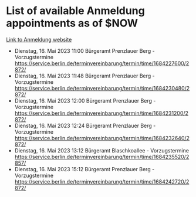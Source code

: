 # List of available Anmeldung appointments as of $NOW
[Link to Anmeldung website](https://service.berlin.de/terminvereinbarung/termin/tag.php?termin=1&anliegen[]=120686&dienstleisterlist=122210,122217,327316,122219,327312,122227,327314,122231,327346,122243,327348,122254,122252,329742,122260,329745,122262,329748,122271,327278,122273,327274,122277,327276,330436,122280,327294,122282,327290,122284,327292,122291,327270,122285,327266,122286,327264,122296,327268,150230,329760,122297,327286,122294,327284,122312,329763,122314,329775,122304,327330,122311,327334,122309,327332,317869,122281,327352,122279,329772,122283,122276,327324,122274,327326,122267,329766,122246,327318,122251,327320,122257,327322,122208,327298,122226,327300&herkunft=http%3A%2F%2Fservice.berlin.de%2Fdienstleistung%2F120686%2F)
- Dienstag, 16. Mai 2023 11:00 Bürgeramt Prenzlauer Berg - Vorzugstermine https://service.berlin.de/terminvereinbarung/termin/time/1684227600/2872/
- Dienstag, 16. Mai 2023 11:48 Bürgeramt Prenzlauer Berg - Vorzugstermine https://service.berlin.de/terminvereinbarung/termin/time/1684230480/2872/
- Dienstag, 16. Mai 2023 12:00 Bürgeramt Prenzlauer Berg - Vorzugstermine https://service.berlin.de/terminvereinbarung/termin/time/1684231200/2872/
- Dienstag, 16. Mai 2023 12:24 Bürgeramt Prenzlauer Berg - Vorzugstermine https://service.berlin.de/terminvereinbarung/termin/time/1684232640/2872/
- Dienstag, 16. Mai 2023 13:12 Bürgeramt Blaschkoallee - Vorzugstermine https://service.berlin.de/terminvereinbarung/termin/time/1684235520/2857/
- Dienstag, 16. Mai 2023 15:12 Bürgeramt Prenzlauer Berg - Vorzugstermine https://service.berlin.de/terminvereinbarung/termin/time/1684242720/2872/
